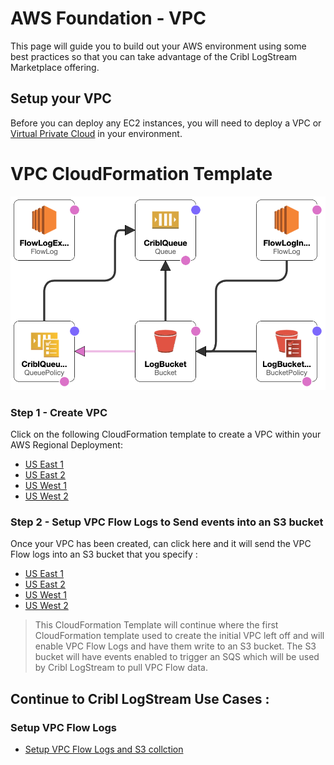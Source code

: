 # AWS Foundation - VPC
This page will guide you to build out your AWS environment using some best practices so that you can take advantage of the Cribl LogStream Marketplace offering.  

## Setup your VPC 
Before you can deploy any EC2 instances, you will need to deploy a VPC or [Virtual Private Cloud](https://docs.aws.amazon.com/vpc/latest/userguide/what-is-amazon-vpc.html) in your environment.

# VPC CloudFormation Template

![Architecture](https://github.com/criblio/aws-quickstart-cribl-logstream/blob/main/architecture/vpc_create_sqs_s3_cribl_design.png)

### Step 1 - Create VPC 
Click on the following CloudFormation template to create a VPC within your AWS Regional Deployment: 
- [US East 1](https://console.aws.amazon.com/cloudformation/home?region=us-east-1#/stacks/quickcreate?templateUrl=https%3A%2F%2Fquickstart-cribl-logstream.s3.amazonaws.com/cftemplates/%2Fvpc-flow-create.yaml&stackName=cribl-vpc&param_ClassB=0)
- [US East 2](https://console.aws.amazon.com/cloudformation/home?region=us-east-2#/stacks/quickcreate?templateUrl=https%3A%2F%2Fquickstart-cribl-logstream.s3.amazonaws.com/cftemplates/%2Fvpc-flow-create.yaml&stackName=cribl-vpc&param_ClassB=0)
- [US West 1](https://console.aws.amazon.com/cloudformation/home?region=us-west-1#/stacks/quickcreate?templateUrl=https%3A%2F%2Fquickstart-cribl-logstream.s3.amazonaws.com/cftemplates/%2Fvpc-flow-create.yaml&stackName=cribl-vpc&param_ClassB=0)
- [US West 2](https://console.aws.amazon.com/cloudformation/home?region=us-west-2#/stacks/quickcreate?templateUrl=https%3A%2F%2Fquickstart-cribl-logstream.s3.amazonaws.com/cftemplates/%2Fvpc-flow-create.yaml&stackName=cribl-vpc&param_ClassB=0)


### Step 2 - Setup VPC Flow Logs to Send events into an S3 bucket
Once your VPC has been created, can click here and it will send the VPC Flow logs into an S3 bucket that you specify : 
- [US East 1](https://console.aws.amazon.com/cloudformation/home?region=us-east-1#/stacks/quickcreate?templateUrl=https%3A%2F%2Fquickstart-cribl-logstream.s3.amazonaws.com%2Fcftemplates%2Fvpc-flow-s3%252Bsqs.yaml&stackName=cribl-vpc-sqs-s3&param_ExternalLogBucket=&param_LogFilePrefix=&param_ParentVPCStack=cribl-vpc&param_SQS=cribl-sqs&param_TrafficType=ALL)
- [US East 2](https://console.aws.amazon.com/cloudformation/home?region=us-east-2#/stacks/quickcreate?templateUrl=https%3A%2F%2Fquickstart-cribl-logstream.s3.amazonaws.com%2Fcftemplates%2Fvpc-flow-s3%252Bsqs.yaml&stackName=cribl-vpc-sqs-s3&param_ExternalLogBucket=&param_LogFilePrefix=&param_ParentVPCStack=cribl-vpc&param_SQS=cribl-sqs&param_TrafficType=ALL) 
- [US West 1](https://console.aws.amazon.com/cloudformation/home?region=us-west-1#/stacks/quickcreate?templateUrl=https%3A%2F%2Fquickstart-cribl-logstream.s3.amazonaws.com%2Fcftemplates%2Fvpc-flow-s3%252Bsqs.yaml&stackName=cribl-vpc-sqs-s3&param_ExternalLogBucket=&param_LogFilePrefix=&param_ParentVPCStack=cribl-vpc&param_SQS=cribl-sqs&param_TrafficType=ALL) 
- [US West 2](https://console.aws.amazon.com/cloudformation/home?region=us-west-2#/stacks/quickcreate?templateUrl=https%3A%2F%2Fquickstart-cribl-logstream.s3.amazonaws.com%2Fcftemplates%2Fvpc-flow-s3%252Bsqs.yaml&stackName=cribl-vpc-sqs-s3&param_ExternalLogBucket=&param_LogFilePrefix=&param_ParentVPCStack=cribl-vpc&param_SQS=cribl-sqs&param_TrafficType=ALL)

> This CloudFormation Template will continue where the first CloudFormation template used to create the initial VPC left off and will enable VPC Flow Logs and have them write to an S3 bucket. The S3 bucket will have events enabled to trigger an SQS which will be used by Cribl LogStream to pull VPC Flow data.


## Continue to Cribl LogStream Use Cases :

### Setup VPC Flow Logs

- [Setup VPC Flow Logs and S3 collction](https://github.com/criblio/aws-quickstart-cribl-logstream/blob/main/steps/vpcflowlogs2metrics.md)
